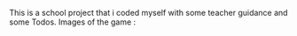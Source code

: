 This is a school project that i coded myself with some teacher guidance and some Todos. 
Images of the game : 
